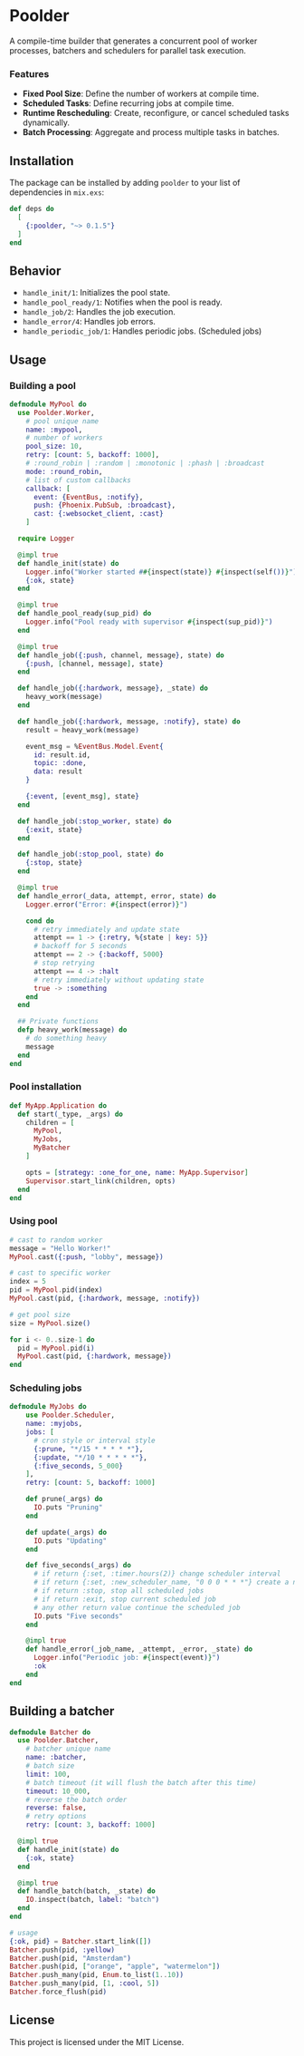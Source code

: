 # Poolder

A compile-time builder that generates a concurrent pool of worker processes, batchers and schedulers for parallel task execution.


### Features
- **Fixed Pool Size**: Define the number of workers at compile time.
- **Scheduled Tasks**: Define recurring jobs at compile time.
- **Runtime Rescheduling**: Create, reconfigure, or cancel scheduled tasks dynamically.
- **Batch Processing**: Aggregate and process multiple tasks in batches.


## Installation
The package can be installed by adding `poolder` to your list of dependencies in `mix.exs`:

```elixir
def deps do
  [
    {:poolder, "~> 0.1.5"}
  ]
end
```

## Behavior
- `handle_init/1`: Initializes the pool state.
- `handle_pool_ready/1`: Notifies when the pool is ready.
- `handle_job/2`: Handles the job execution.
- `handle_error/4`: Handles job errors.
- `handle_periodic_job/1`: Handles periodic jobs. (Scheduled jobs)

## Usage

### Building a pool
```elixir
defmodule MyPool do
  use Poolder.Worker,
    # pool unique name
    name: :mypool,
    # number of workers
    pool_size: 10,
    retry: [count: 5, backoff: 1000],
    # :round_robin | :random | :monotonic | :phash | :broadcast
    mode: :round_robin,
    # list of custom callbacks
    callback: [
      event: {EventBus, :notify},
      push: {Phoenix.PubSub, :broadcast},
      cast: {:websocket_client, :cast}
    ]

  require Logger

  @impl true
  def handle_init(state) do
    Logger.info("Worker started ##{inspect(state)} #{inspect(self())}")
    {:ok, state}
  end

  @impl true
  def handle_pool_ready(sup_pid) do
    Logger.info("Pool ready with supervisor #{inspect(sup_pid)}")
  end

  @impl true
  def handle_job({:push, channel, message}, state) do
    {:push, [channel, message], state}
  end

  def handle_job({:hardwork, message}, _state) do
    heavy_work(message)
  end

  def handle_job({:hardwork, message, :notify}, state) do
    result = heavy_work(message)

    event_msg = %EventBus.Model.Event{
      id: result.id,
      topic: :done,
      data: result
    }

    {:event, [event_msg], state}
  end

  def handle_job(:stop_worker, state) do
    {:exit, state}
  end

  def handle_job(:stop_pool, state) do
    {:stop, state}
  end

  @impl true
  def handle_error(_data, attempt, error, state) do
    Logger.error("Error: #{inspect(error)}")

    cond do
      # retry immediately and update state
      attempt == 1 -> {:retry, %{state | key: 5}}
      # backoff for 5 seconds
      attempt == 2 -> {:backoff, 5000}
      # stop retrying
      attempt == 4 -> :halt
      # retry immediately without updating state
      true -> :something
    end
  end

  ## Private functions
  defp heavy_work(message) do
    # do something heavy
    message
  end
end

```

### Pool installation
```elixir
def MyApp.Application do
  def start(_type, _args) do
    children = [
      MyPool,
      MyJobs,
      MyBatcher
    ]

    opts = [strategy: :one_for_one, name: MyApp.Supervisor]
    Supervisor.start_link(children, opts)
  end
end
```

### Using pool
```elixir
# cast to random worker
message = "Hello Worker!"
MyPool.cast({:push, "lobby", message})

# cast to specific worker
index = 5
pid = MyPool.pid(index)
MyPool.cast(pid, {:hardwork, message, :notify})

# get pool size
size = MyPool.size()

for i <- 0..size-1 do
  pid = MyPool.pid(i)
  MyPool.cast(pid, {:hardwork, message})
end
```

### Scheduling jobs
```elixir
defmodule MyJobs do
    use Poolder.Scheduler,
    name: :myjobs,
    jobs: [
      # cron style or interval style
      {:prune, "*/15 * * * * *"},
      {:update, "*/10 * * * * *"},
      {:five_seconds, 5_000}
    ],
    retry: [count: 5, backoff: 1000]

    def prune(_args) do
      IO.puts "Pruning"
    end

    def update(_args) do
      IO.puts "Updating"
    end

    def five_seconds(_args) do
      # if return {:set, :timer.hours(2)} change scheduler interval
      # if return {:set, :new_scheduler_name, "0 0 0 * * *"} create a new scheduled job
      # if return :stop, stop all scheduled jobs
      # if return :exit, stop current scheduled job
      # any other return value continue the scheduled job
      IO.puts "Five seconds"
    end

    @impl true
    def handle_error(_job_name, _attempt, _error, _state) do
      Logger.info("Periodic job: #{inspect(event)}")
      :ok
    end
end
```


## Building a batcher
```elixir
defmodule Batcher do
  use Poolder.Batcher,
    # batcher unique name
    name: :batcher,
    # batch size
    limit: 100,
    # batch timeout (it will flush the batch after this time)
    timeout: 10_000,
    # reverse the batch order
    reverse: false,
    # retry options
    retry: [count: 3, backoff: 1000]

  @impl true
  def handle_init(state) do
    {:ok, state}
  end

  @impl true
  def handle_batch(batch, _state) do
    IO.inspect(batch, label: "batch")
  end
end

# usage
{:ok, pid} = Batcher.start_link([])
Batcher.push(pid, :yellow)
Batcher.push(pid, "Amsterdam")
Batcher.push(pid, ["orange", "apple", "watermelon"])
Batcher.push_many(pid, Enum.to_list(1..10))
Batcher.push_many(pid, [1, :cool, 5])
Batcher.force_flush(pid)
```

## License
This project is licensed under the MIT License.
